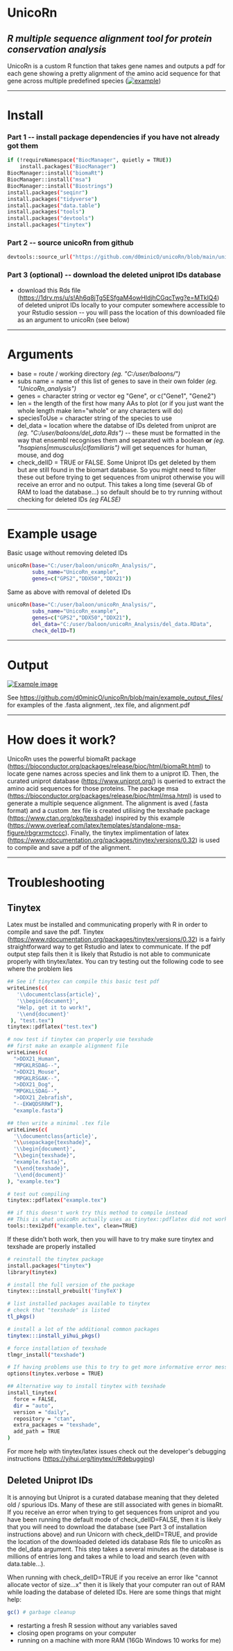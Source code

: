 # UnicoRn
## _R multiple sequence alignment tool for protein conservation analysis_

UnicoRn is a custom R function that takes gene names and outputs a pdf for each gene showing a pretty alignment of the amino acid sequence for that gene across multiple predefined species ([![example](https://ibb.co/RYNdk5r)](https://github.com/d0minicO/unicoRn/blob/main/example_output_files/example_output.PNG))

---
# Install
### Part 1 -- install package dependencies if you have not already got them
```sh
if (!requireNamespace("BiocManager", quietly = TRUE))
    install.packages("BiocManager")
BiocManager::install("biomaRt")
BiocManager::install("msa")
BiocManager::install("Biostrings")
install.packages("seqinr")
install.packages("tidyverse")
install.packages("data.table")
install.packages("tools")
install.packages("devtools")
install.packages("tinytex")
```
### Part 2 -- source unicoRn from github
```sh
devtools::source_url("https://github.com/d0minicO/unicoRn/blob/main/unicoRn.R?raw=TRUE")
```
### Part 3 (optional) -- download the deleted uniprot IDs database
- download this Rds file (https://1drv.ms/u/s!Ah6q8jTg5ESfgaM4owHIdjhCGqcTwg?e=MTklQ4) of deleted uniprot IDs locally to your computer somewhere accessible to your Rstudio session
-- you will pass the location of this downloaded file as an argument to unicoRn (see below)
---


# Arguments
- base = route / working directory _(eg. "C:/user/baloons/")_
- subs name = name of this list of genes to save in their own folder _(eg. "UnicoRn_analysis")_
- genes = character string or vector eg "Gene", or c("Gene1", "Gene2")
- len = the length of the first how many AAs to plot (or if you just want the whole length make len="whole" or any characters will do)
- speciesToUse = character string of the species to use
- del_data = location where the databse of IDs deleted from uniprot are _(eg. "C:/user/baloons/del_data.Rds")_
 -- these must be formatted in the way that ensembl recognises them and separated with a boolean **or** _(eg. "hsapiens|mmusculus|clfamiliaris")_ will get sequences for human, mouse, and dog
- check_delID = TRUE or FALSE. Some Uniprot IDs get deleted by them but are still found in the biomart database. So you might need to filter these out before trying to get sequences from uniprot otherwise you will receive an error and no output. This takes a long time (several Gb of RAM to load the database...) so default should be to try running without checking for deleted IDs _(eg FALSE)_

---

# Example usage

Basic usage without removing deleted IDs

```sh
unicoRn(base="C:/user/baloon/unicoRn_Analysis/",
        subs_name="UnicoRn_example",
        genes=c("GPS2","DDX50","DDX21"))
```

Same as above with removal of deleted IDs

```sh
unicoRn(base="C:/user/baloon/unicoRn_Analysis/",
        subs_name="UnicoRn_example",
        genes=c("GPS2","DDX50","DDX21"),
        del_data="C:/user/baloon/unicoRn_Analysis/del_data.RData",
        check_delID=T)
```
---

# Output
[![Example image](https://ibb.co/RYNdk5r)](https://github.com/d0minicO/unicoRn/blob/main/example_output_files/example_output.PNG)

See https://github.com/d0minicO/unicoRn/blob/main/example_output_files/ for examples of the .fasta alignment, .tex file, and alignment.pdf

---

# How does it work?

UnicoRn uses the powerful biomaRt package (https://bioconductor.org/packages/release/bioc/html/biomaRt.html) to locate gene names across species and link them to a uniprot ID. Then, the curated uniprot database (https://www.uniprot.org/) is queried to extract the amino acid sequences for those proteins. The package msa (https://bioconductor.org/packages/release/bioc/html/msa.html) is used to generate a multiple sequence alignment. The alignment is aved (.fasta format) and a custom .tex file is created utilising the texshade package (https://www.ctan.org/pkg/texshade) inspired by this example (https://www.overleaf.com/latex/templates/standalone-msa-figure/rbgrxrmctccc). Finally, the tinytex implimentation of latex (https://www.rdocumentation.org/packages/tinytex/versions/0.32) is used to compile and save a pdf of the alignment.

---

# Troubleshooting

## Tinytex
Latex must be installed and communicating properly with R in order to compile and save the pdf. Tinytex (https://www.rdocumentation.org/packages/tinytex/versions/0.32) is a fairly straightforward way to get Rstudio and latex to communicate. If the pdf output step fails then it is likely that Rstudio is not able to communicate properly with tinytex/latex. You can try testing out the following code to see where the problem lies

```sh
## See if tinytex can compile this basic test pdf
writeLines(c(
   '\\documentclass{article}',
   '\\begin{document}',
   "Help, get it to work!",
   '\\end{document}'
 ), "test.tex")
tinytex::pdflatex("test.tex")

# now test if tinytex can properly use texshade
## first make an example alignment file
writeLines(c(
  ">DDX21_Human",
  "MPGKLRSDAG--",
  ">DDX21_Mouse",
  "MPGKLRSGAK--",
  ">DDX21_Dog",
  "MPGKLLSDAG--",
  ">DDX21_Zebrafish",
  "--EKWQDSRRWT"),
  "example.fasta")

## then write a minimal .tex file
writeLines(c(
  '\\documentclass{article}',
  "\\usepackage{texshade}",
  '\\begin{document}',
  "\\begin{texshade}",
  "example.fasta}",
  "\\end{texshade}",
  '\\end{document}'
), "example.tex")

# test out compiling
tinytex::pdflatex("example.tex")

## if this doesn't work try this method to compile instead
## This is what unicoRn actually uses as tinytex::pdflatex did not work for me
tools::texi2pdf("example.tex", clean=TRUE)
```

If these didn't both work, then you will have to try make sure tinytex and texshade are properly installed

```sh
# reinstall the tinytex package
install.packages("tinytex")
library(tinytex)

# install the full version of the package
tinytex:::install_prebuilt('TinyTeX')

# list installed packages available to tinytex
# check that "texshade" is listed
tl_pkgs()

# install a lot of the additional common packages
tinytex:::install_yihui_pkgs()

# force installation of texshade
tlmgr_install("texshade")

# If having problems use this to try to get more informative error messages
options(tinytex.verbose = TRUE)

## Alternative way to install tinytex with texshade
install_tinytex(
  force = FALSE,
  dir = "auto",
  version = "daily",
  repository = "ctan",
  extra_packages = "texshade",
  add_path = TRUE
)
```

For more help with tinytex/latex issues check out the developer's debugging instructions (https://yihui.org/tinytex/r/#debugging)


## Deleted Uniprot IDs

It is annoying but Uniprot is a curated database meaning that they deleted old / spurious IDs. Many of these are still associated with genes in biomaRt. If you receive an error when trying to get sequences from uniprot and you have been running the default mode of check_delID=FALSE, then it is likely that you will need to download the database (see Part 3 of installation instructions above) and run Unicorn with check_delID=TRUE, and provide the location of the downloaded deleted ids database Rds file to unicoRn as the del_data argument. This step takes a several minutes as the database is millions of entries long and takes a while to load and search (even with data.table...).

When running with check_delID=TRUE if you receive an error like "cannot allocate vector of size...x" then it is likely that your computer ran out of RAM while loading the database of deleted IDs. Here are some things that might help:
```sh
gc() # garbage cleanup
```
-  restarting a fresh R session without any variables saved 
-  closing open programs on your computer
-  running on a machine with more RAM (16Gb Windows 10 works for me)